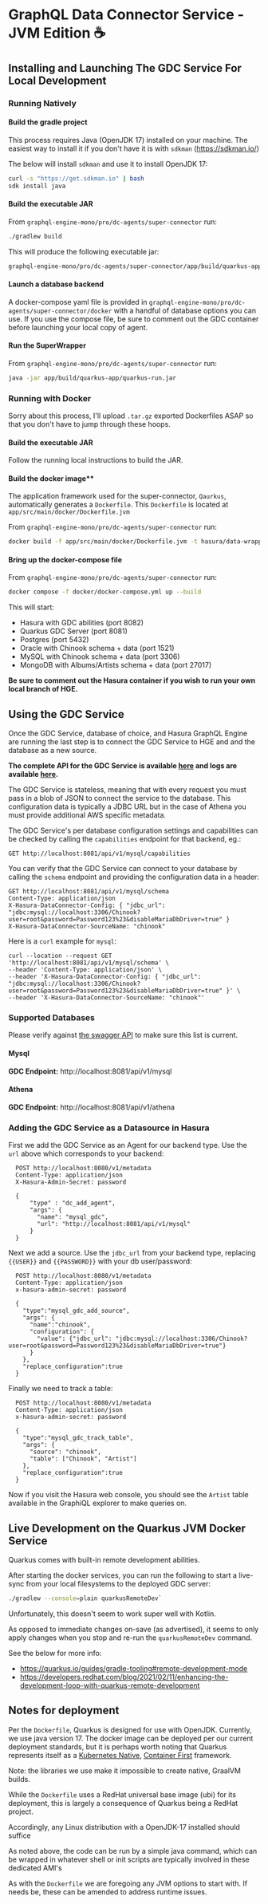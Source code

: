 # GraphQL Data Connector Service - JVM Edition ☕

## Installing and Launching The GDC Service For Local Development

### Running Natively

#### Build the gradle project

This process requires Java (OpenJDK 17) installed on your machine.
The easiest way to install it if you don't have it is with `sdkman` (https://sdkman.io/)

The below will install `sdkman` and use it to install OpenJDK 17:

```sh
curl -s "https://get.sdkman.io" | bash
sdk install java
```

#### Build the executable JAR

From `graphql-engine-mono/pro/dc-agents/super-connector` run:
```sh
./gradlew build
``` 

This will produce the following executable jar:

```sh
graphql-engine-mono/pro/dc-agents/super-connector/app/build/quarkus-app/quarkus-run.jar
```

#### Launch a database backend
A docker-compose yaml file is provided in
`graphql-engine-mono/pro/dc-agents/super-connector/docker` with a
handful of database options you can use. If you use the compose file,
be sure to comment out the GDC container before launching your local
copy of agent.

#### Run the SuperWrapper

From `graphql-engine-mono/pro/dc-agents/super-connector` run:

```sh
java -jar app/build/quarkus-app/quarkus-run.jar
```

### Running with Docker

Sorry about this process, I'll upload `.tar.gz` exported Dockerfiles ASAP so that you don't have to jump through these hoops.

#### Build the executable JAR

Follow the running local instructions to build the JAR.

#### Build the docker image**

The application framework used for the super-connector, `Qaurkus`,
automatically generates a `Dockerfile`.  This `Dockerfile` is located
at `app/src/main/docker/Dockerfile.jvm`

From `graphql-engine-mono/pro/dc-agents/super-connector` run:

```sh
docker build -f app/src/main/docker/Dockerfile.jvm -t hasura/data-wrapper-jvm:1.0.0-SNAPSHOT app
```

#### Bring up the docker-compose file

From `graphql-engine-mono/pro/dc-agents/super-connector` run:

```sh
docker compose -f docker/docker-compose.yml up --build
```

This will start:
- Hasura with GDC abilities (port 8082)
- Quarkus GDC Server (port 8081)
- Postgres (port 5432)
- Oracle with Chinook schema + data (port 1521)
- MySQL with Chinook schema + data (port 3306)
- MongoDB with Albums/Artists schema + data (port 27017)

**Be sure to comment out the Hasura container if you wish to run your
own local branch of HGE.**

## Using the GDC Service
Once the GDC Service, database of choice, and Hasura GraphQL Engine
are running the last step is to connect the GDC Service to HGE and and
the database as a new source.

**The complete API for the GDC Service is available [here](http://localhost:8081/q/swagger-ui) and logs are available [here](http://localhost:8081/q/logging-manager-ui).**

The GDC Service is stateless, meaning that with every request you must
pass in a blob of JSON to connect the service to the database. This
configuration data is typically a JDBC URL but in the case of Athena
you must provide additional AWS specific metadata.

The GDC Service's per database configuration settings and capabilities
can be checked by calling the `capabilities` endpoint for that backend, eg.:

```
GET http://localhost:8081/api/v1/mysql/capabilities
```

You can verify that the GDC Service can connect to your database by
calling the `schema` endpoint and providing the configuration data in
a header:

```
GET http://localhost:8081/api/v1/mysql/schema
Content-Type: application/json
X-Hasura-DataConnector-Config: { "jdbc_url": "jdbc:mysql://localhost:3306/Chinook?user=root&password=Password123%23&disableMariaDbDriver=true" }
X-Hasura-DataConnector-SourceName: "chinook"
```

Here is a `curl` example for `mysql`:

```
curl --location --request GET 'http://localhost:8081/api/v1/mysql/schema' \
--header 'Content-Type: application/json' \
--header 'X-Hasura-DataConnector-Config: { "jdbc_url": "jdbc:mysql://localhost:3306/Chinook?user=root&password=Password123%23&disableMariaDbDriver=true" }' \
--header 'X-Hasura-DataConnector-SourceName: "chinook"'
```

### Supported Databases
Please verify against [the swagger API](http://localhost:8081/q/swagger-ui) to make sure this list is current.

#### Mysql
**GDC Endpoint:** http://localhost:8081/api/v1/mysql

#### Athena
**GDC Endpoint:** http://localhost:8081/api/v1/athena

### Adding the GDC Service as a Datasource in Hasura

First we add the GDC Service as an Agent for our backend type. Use the
`url` above which corresponds to your backend:

```
  POST http://localhost:8080/v1/metadata
  Content-Type: application/json
  X-Hasura-Admin-Secret: password

  {
      "type" : "dc_add_agent",
      "args": {
	    "name": "mysql_gdc",
	    "url": "http://localhost:8081/api/v1/mysql"
      }
  }
```

Next we add a source. Use the `jdbc_url` from your backend type,
replacing `{{USER}}` and `{{PASSWORD}}` with your db user/password:

```
  POST http://localhost:8080/v1/metadata
  Content-Type: application/json
  x-hasura-admin-secret: password

  {
    "type":"mysql_gdc_add_source",
    "args": {
      "name":"chinook",
      "configuration": {
	    "value": {"jdbc_url": "jdbc:mysql://localhost:3306/Chinook?user=root&password=Password123%23&disableMariaDbDriver=true"}
      }
    },
    "replace_configuration":true
  }
```

Finally we need to track a table:

```
  POST http://localhost:8080/v1/metadata
  Content-Type: application/json
  x-hasura-admin-secret: password

  {
    "type":"mysql_gdc_track_table",
    "args": {
      "source": "chinook",
      "table": ["Chinook", "Artist"]
    },
    "replace_configuration":true
  }
```

Now if you visit the Hasura web console, you should see the `Artist`
table available in the GraphiQL explorer to make queries on.

## Live Development on the Quarkus JVM Docker Service

Quarkus comes with built-in remote development abilities.

After starting the docker services, you can run the following to start
a live-sync from your local filesystems to the deployed GDC server:

```sh
./gradlew --console=plain quarkusRemoteDev`
```
  
Unfortunately, this doesn't seem to work super well with Kotlin.

As opposed to immediate changes on-save (as advertised), it seems to
only apply changes when you stop and re-run the `quarkusRemoteDev`
command.

See the below for more info:
- https://quarkus.io/guides/gradle-tooling#remote-development-mode
- https://developers.redhat.com/blog/2021/02/11/enhancing-the-development-loop-with-quarkus-remote-development

## Notes for deployment

Per the `Dockerfile`, Quarkus is designed for use with
OpenJDK. Currently, we use java version 17.  The docker image can be
deployed per our current deployment standards, but it is perhaps worth
noting that Quarkus represents itself as a [Kubernetes
Native](https://quarkus.io/kubernetes-native/), [Container
First](https://quarkus.io/container-first/) framework.

Note: the libraries we use make it impossible to create native, GraalVM builds.

While the `Dockerfile` uses a RedHat universal base image (ubi) for
its deployment, this is largely a consequence of Quarkus being a
RedHat project.

Accordingly, any Linux distribution with a OpenJDK-17 installed should
suffice

As noted above, the code can be run by a simple java command, which
can be wrapped in whatever shell or init scripts are typically
involved in these dedicated AMI's

As with the `Dockerfile` we are foregoing any JVM options to start
with.  If needs be, these can be amended to address runtime issues.
